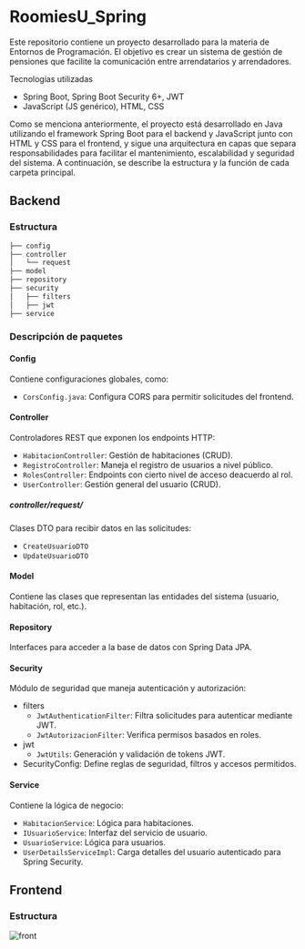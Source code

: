 # RoomiesU_Spring
Este repositorio contiene un proyecto desarrollado para la materia de Entornos de Programación. El objetivo es crear un sistema de gestión de pensiones que facilite la comunicación entre arrendatarios y arrendadores.

Tecnologías utilizadas
- Spring Boot, Spring Boot Security 6+, JWT
- JavaScript (JS genérico), HTML, CSS

Como se menciona anteriormente, el proyecto está desarrollado en Java utilizando el framework Spring Boot para el backend y JavaScript junto con HTML y CSS para el frontend, y sigue una arquitectura en capas que separa responsabilidades para facilitar el mantenimiento, escalabilidad y seguridad del sistema. A continuación, se describe la estructura y la función de cada carpeta principal.

## Backend 
### Estructura
```bash
├── config
├── controller
│   └── request
├── model
├── repository
├── security
│   ├── filters
│   ├── jwt
├── service
```

### Descripción de paquetes

#### Config 
Contiene configuraciones globales, como:

- `CorsConfig.java`: Configura CORS para permitir solicitudes del frontend.

#### Controller
Controladores REST que exponen los endpoints HTTP:

- `HabitacionController`: Gestión de habitaciones (CRUD).
- `RegistroController`: Maneja el registro de usuarios a nivel público.
- `RolesController`: Endpoints con cierto nivel de acceso deacuerdo al rol.
- `UserController`: Gestión general del usuario (CRUD).

##### controller/request/
Clases DTO para recibir datos en las solicitudes:

- `CreateUsuarioDTO`
- `UpdateUsuarioDTO`

#### Model
Contiene las clases que representan las entidades del sistema (usuario, habitación, rol, etc.).

#### Repository
Interfaces para acceder a la base de datos con Spring Data JPA.

#### Security
Módulo de seguridad que maneja autenticación y autorización:

- filters
  - `JwtAuthenticationFilter`: Filtra solicitudes para autenticar mediante JWT.
  - `JwtAutorizacionFilter`: Verifica permisos basados en roles.
- jwt
  - `JwtUtils`: Generación y validación de tokens JWT.
- SecurityConfig: Define reglas de seguridad, filtros y accesos permitidos.

#### Service
Contiene la lógica de negocio:

- `HabitacionService`: Lógica para habitaciones.
- `IUsuarioService`: Interfaz del servicio de usuario.
- `UsuarioService`: Lógica para usuarios.
- `UserDetailsServiceImpl`: Carga detalles del usuario autenticado para Spring Security.

## Frontend 
### Estructura
![front](https://github.com/user-attachments/assets/f025b41e-15c4-485b-86cd-9494d3a0e620)

